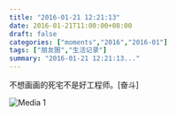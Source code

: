 ```yaml
---
title: "2016-01-21 12:21:13"
date: 2016-01-21T11:00:00+08:00
draft: false
categories: ["moments","2016","2016-01"]
tags: ["朋友圈","生活记录"]
summary: "2016-01-21 12:21:13..."
---
```


不想画画的死宅不是好工程师。[奋斗]

![Media 1](/Moments/photos/2016-01-21/201601211221130.jpg)

